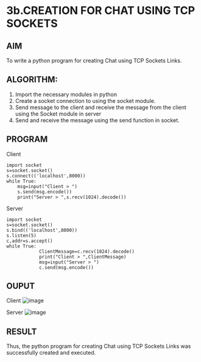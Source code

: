 # 3b.CREATION FOR CHAT USING TCP SOCKETS
## AIM
To write a python program for creating Chat using TCP Sockets Links.
## ALGORITHM:
1. Import the necessary modules in python
2. Create a socket connection to using the socket module.
3. Send message to the client and receive the message from the client using the Socket module in
 server
4. Send and receive the message using the send function in socket.
## PROGRAM
Client
```
import socket 
s=socket.socket() 
s.connect(('localhost',8000)) 
while True: 
    msg=input("Client > ") 
    s.send(msg.encode()) 
    print("Server > ",s.recv(1024).decode()) 
```

Server
```
import socket 
s=socket.socket() 
s.bind(('localhost',8000)) 
s.listen(5) 
c,addr=s.accept() 
while True: 
            ClientMessage=c.recv(1024).decode() 
            print("Client > ",ClientMessage) 
            msg=input("Server > ") 
            c.send(msg.encode()) 
```
## OUPUT

Client
![image](https://github.com/user-attachments/assets/9432e550-efa8-497d-b2ee-615dc9c16a22)


Server
![image](https://github.com/user-attachments/assets/26980da1-f314-49be-ab5e-d2f6f16b56af)



## RESULT
Thus, the python program for creating Chat using TCP Sockets Links was successfully 
created and executed.
